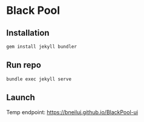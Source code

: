 # Black Pool

## Installation

`gem install jekyll bundler`

## Run repo

`bundle exec jekyll serve`

## Launch

Temp endpoint: https://bneiluj.github.io/BlackPool-ui
